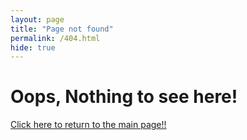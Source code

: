 ```yaml
---
layout: page
title: "Page not found"
permalink: /404.html
hide: true
---
```

<div id="error404">
    <h1>Oops, Nothing to see here!</h1>
    <a href="{{ '/' | relative_url }}" class="return-btn">
        <p>Click here to return to the main page!!</p>
    </a>
</div>